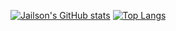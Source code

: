 [![Jailson's GitHub stats](https://github-readme-stats.vercel.app/api?username=jailsonrs&show_icons=true&theme=radical)](https://github.com/jailsonrs/github-readme-stats)
[![Top Langs](https://github-readme-stats.vercel.app/api/top-langs/?username=jailsonrs&show_icons=true&theme=radical)](https://github.com/jailsonrs/github-readme-stats)

